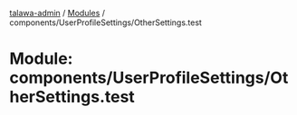 [talawa-admin](../README.md) / [Modules](../modules.md) / components/UserProfileSettings/OtherSettings.test

# Module: components/UserProfileSettings/OtherSettings.test
